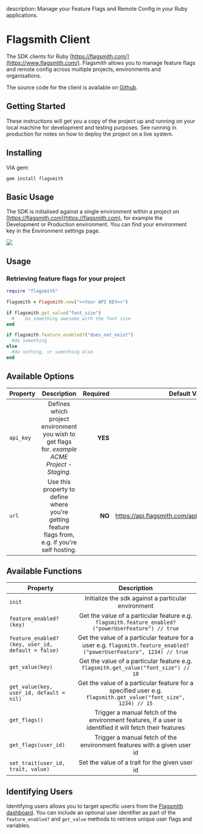 description: Manage your Feature Flags and Remote Config in your Ruby applications.

# Flagsmith Client

The SDK clients for Ruby [https://flagsmith.com/](https://www.flagsmith.com/). Flagsmith allows you to manage feature flags and remote config across multiple projects, environments and organisations.

The source code for the client is available on [Github](https://github.com/flagsmith/flagsmith-ruby-client).

## Getting Started

These instructions will get you a copy of the project up and running on your local machine for development and testing purposes. See running in production for notes on how to deploy the project on a live system.

## Installing

VIA gem:

```gem install flagsmith```

## Basic Usage

The SDK is initialised against a single environment within a project on [https://flagsmith.com](https://flagsmith.com),
for example the Development or Production environment. You can find your environment key in the Environment settings page.

<img src="/images/api-key.png"/>

## Usage

### Retrieving feature flags for your project

```ruby
require "flagsmith"

flagsmith = Flagsmith.new("<<Your API KEY>>")

if flagsmith.get_value("font_size")
  #    Do something awesome with the font size
end

if flagsmith.feature_enabled?("does_not_exist")
  #do something
else
  #do nothing, or something else
end
```

## Available Options

| Property  |                                            Description                                            | Required |                     Default Value |   Environment Key |
| --------- | :-----------------------------------------------------------------------------------------------: | -------: | --------------------------------: | ----------------: |
| `api_key` |  Defines which project environment you wish to get flags for. _example ACME Project - Staging._   |  **YES** |                              null | FLAGSMITH_API_KEY |
| `url`     | Use this property to define where you're getting feature flags from, e.g. if you're self hosting. |   **NO** | https://api.flagsmith.com/api/v1/ |     FLAGSMITH_URL |

## Available Functions

| Property                                          |                                                     Description                                                      |
| ------------------------------------------------- | :------------------------------------------------------------------------------------------------------------------: |
| `init`                                            |                                 Initialize the sdk against a particular environment                                  |
| `feature_enabled?(key)`                           |         Get the value of a particular feature e.g. `flagsmith.feature_enabled?("powerUserFeature") // true`          |
| `feature_enabled?(key, user_id, default = false)` | Get the value of a particular feature for a user e.g. `flagsmith.feature_enabled?("powerUserFeature", 1234) // true` |
| `get_value(key)`                                  |                 Get the value of a particular feature e.g. `flagsmith.get_value("font_size") // 10`                  |
| `get_value(key, user_id, default = nil)`          |    Get the value of a particular feature for a specified user e.g. `flagsmith.get_value("font_size", 1234) // 15`    |
| `get_flags()`                                     |       Trigger a manual fetch of the environment features, if a user is identified it will fetch their features       |
| `get_flags(user_id)`                              |                       Trigger a manual fetch of the environment features with a given user id                        |
| `set_trait(user_id, trait, value)`                |                                    Set the value of a trait for the given user id                                    |

## Identifying Users

Identifying users allows you to target specific users from the [Flagsmith dashboard](https://www.flagsmith.com/).
You can include an optional user identifier as part of the `feature_enabled?` and `get_value` methods to retrieve unique user flags and variables.
